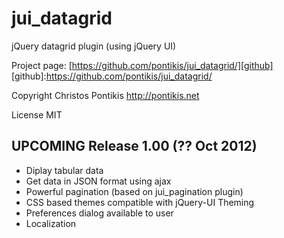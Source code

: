 jui_datagrid
==============

jQuery datagrid plugin (using jQuery UI)

Project page: [https://github.com/pontikis/jui_datagrid/][github]
[github]:https://github.com/pontikis/jui_datagrid/

Copyright Christos Pontikis http://pontikis.net

License MIT

UPCOMING Release 1.00 (?? Oct 2012)
---------------------------
* Diplay tabular data
* Get data in JSON format using ajax
* Powerful pagination (based on jui_pagination plugin)
* CSS based themes compatible with jQuery-UI Theming
* Preferences dialog available to user
* Localization
